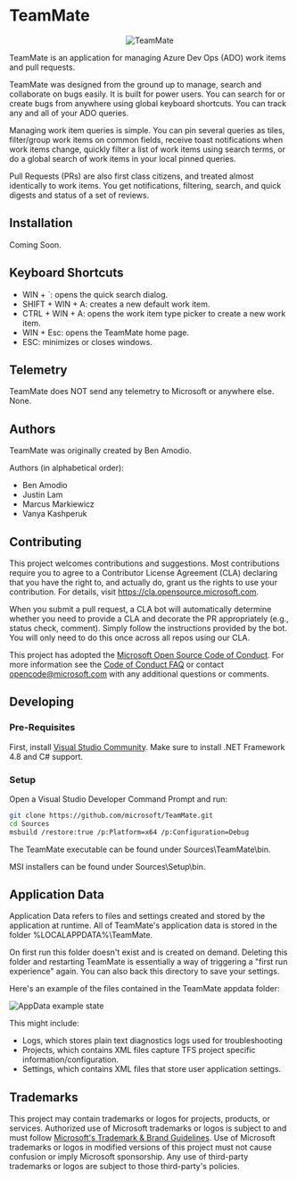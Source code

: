 # TeamMate

<p align="center">
  <img alt="TeamMate" src="https://raw.githubusercontent.com/microsoft/TeamMate/c03cc824da9359958ae0340eaf6a158d5cb8e9ca/Images/Badge.png?token=AKNCJVZLG2OMQ2H7NLHY5X3BLIPOK">
</p>

TeamMate is an application for managing Azure Dev Ops (ADO) work items and pull requests.

TeamMate was designed from the ground up to manage, search and collaborate on bugs easily. It is built for power users. You can search for or create bugs from anywhere using global keyboard shortcuts. You can track any and all of your ADO queries.

Managing work item queries is simple. You can pin several queries as tiles, filter/group work items on common fields, receive toast notifications when work items change, quickly filter a list of work items using search terms, or do a global search of work items in your local pinned queries.

Pull Requests (PRs) are also first class citizens, and treated almost identically to work items. You get notifications, filtering, search, and quick digests and status of a set of reviews. 

## Installation

Coming Soon.

## Keyboard Shortcuts

* WIN + `: opens the quick search dialog.
* SHIFT + WIN + A: creates a new default work item.
* CTRL + WIN + A: opens the work item type picker to create a new work item.
* WIN + Esc: opens the TeamMate home page.
* ESC: minimizes or closes windows.

## Telemetry

TeamMate does NOT send any telemetry to Microsoft or anywhere else. None.

## Authors

TeamMate was originally created by Ben Amodio.

Authors (in alphabetical order):

* Ben Amodio
* Justin Lam
* Marcus Markiewicz
* Vanya Kashperuk

## Contributing

This project welcomes contributions and suggestions.  Most contributions require you to agree to a
Contributor License Agreement (CLA) declaring that you have the right to, and actually do, grant us
the rights to use your contribution. For details, visit https://cla.opensource.microsoft.com.

When you submit a pull request, a CLA bot will automatically determine whether you need to provide
a CLA and decorate the PR appropriately (e.g., status check, comment). Simply follow the instructions
provided by the bot. You will only need to do this once across all repos using our CLA.

This project has adopted the [Microsoft Open Source Code of Conduct](https://opensource.microsoft.com/codeofconduct/).
For more information see the [Code of Conduct FAQ](https://opensource.microsoft.com/codeofconduct/faq/) or
contact [opencode@microsoft.com](mailto:opencode@microsoft.com) with any additional questions or comments.

## Developing

### Pre-Requisites

First, install [Visual Studio Community](https://visualstudio.microsoft.com/vs/community/). Make sure to install .NET Framework 4.8 and C# support.

### Setup

Open a Visual Studio Developer Command Prompt and run:

```bash
git clone https://github.com/microsoft/TeamMate.git
cd Sources
msbuild /restore:true /p:Platform=x64 /p:Configuration=Debug
```

The TeamMate executable can be found under Sources\TeamMate\bin.

MSI installers can be found under Sources\Setup\bin.

## Application Data

Application Data refers to files and settings created and stored by the application at runtime. All of TeamMate's application data is stored in the folder %LOCALAPPDATA%\TeamMate. 

On first run this folder doesn't exist and is created on demand. Deleting this folder and restarting TeamMate is essentially a way of triggering a "first run experience" again. You can also back this directory to save your settings.

Here's an example of the files contained in the TeamMate appdata folder: 

![AppData example state](https://raw.githubusercontent.com/microsoft/TeamMate/main/Images/AppData.png?token=AKNCJVYYGVOZPRJPX3NRFRLBLIQD4)

This might include: 

* Logs, which stores plain text diagnostics logs used for troubleshooting 
* Projects, which contains XML files capture TFS project specific information/configuration. 
* Settings, which contains XML files that store user application settings. 

## Trademarks

This project may contain trademarks or logos for projects, products, or services. Authorized use of Microsoft 
trademarks or logos is subject to and must follow 
[Microsoft's Trademark & Brand Guidelines](https://www.microsoft.com/en-us/legal/intellectualproperty/trademarks/usage/general).
Use of Microsoft trademarks or logos in modified versions of this project must not cause confusion or imply Microsoft sponsorship.
Any use of third-party trademarks or logos are subject to those third-party's policies.
